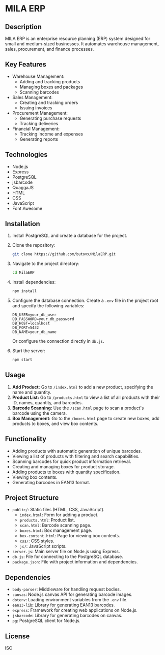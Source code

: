 # MILA ERP

## Description

MILA ERP is an enterprise resource planning (ERP) system designed for small and medium-sized businesses. It automates warehouse management, sales, procurement, and finance processes.

## Key Features

- Warehouse Management:
  - Adding and tracking products
  - Managing boxes and packages
  - Scanning barcodes
- Sales Management:
  - Creating and tracking orders
  - Issuing invoices
- Procurement Management:
  - Generating purchase requests
  - Tracking deliveries
- Financial Management:
  - Tracking income and expenses
  - Generating reports

## Technologies

- Node.js
- Express
- PostgreSQL
- jsbarcode
- QuaggaJS
- HTML
- CSS
- JavaScript
- Font Awesome

## Installation

1.  Install PostgreSQL and create a database for the project.

2.  Clone the repository:

    ```bash
    git clone https://github.com/butovx/MilaERP.git
    ```

3.  Navigate to the project directory:

    ```bash
    cd MilaERP
    ```

4.  Install dependencies:

    ```bash
    npm install
    ```

5.  Configure the database connection. Create a `.env` file in the project root and specify the following variables:

    ```
    DB_USER=your_db_user
    DB_PASSWORD=your_db_password
    DB_HOST=localhost
    DB_PORT=5432
    DB_NAME=your_db_name
    ```

    Or configure the connection directly in `db.js`.

6.  Start the server:

    ```bash
    npm start
    ```

## Usage

1.  **Add Product:** Go to `/index.html` to add a new product, specifying the name and quantity.
2.  **Product List:** Go to `/products.html` to view a list of all products with their ID, names, quantity, and barcodes.
3.  **Barcode Scanning:** Use the `/scan.html` page to scan a product's barcode using the camera.
4.  **Box Management:** Go to the `/boxes.html` page to create new boxes, add products to boxes, and view box contents.

## Functionality

- Adding products with automatic generation of unique barcodes.
- Viewing a list of products with filtering and search capabilities.
- Scanning barcodes for quick product information retrieval.
- Creating and managing boxes for product storage.
- Adding products to boxes with quantity specification.
- Viewing box contents.
- Generating barcodes in EAN13 format.

## Project Structure

- `public/`: Static files (HTML, CSS, JavaScript).
  - `index.html`: Form for adding a product.
  - `products.html`: Product list.
  - `scan.html`: Barcode scanning page.
  - `boxes.html`: Box management page.
  - `box-content.html`: Page for viewing box contents.
  - `css/`: CSS styles.
  - `js/`: JavaScript scripts.
- `server.js`: Main server file on Node.js using Express.
- `db.js`: File for connecting to the PostgreSQL database.
- `package.json`: File with project information and dependencies.

## Dependencies

- `body-parser`: Middleware for handling request bodies.
- `canvas`: Node.js canvas API for generating barcode images.
- `dotenv`: Loading environment variables from the `.env` file.
- `ean13-lib`: Library for generating EAN13 barcodes.
- `express`: Framework for creating web applications on Node.js.
- `jsbarcode`: Library for generating barcodes on canvas.
- `pg`: PostgreSQL client for Node.js.

## License

ISC

